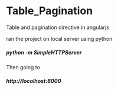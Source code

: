# Table_Pagination
Table and pagination directive in angularjs

ran the project on local server using python
##### python -m SimpleHTTPServer

Then going to 
##### http://localhost:8000
